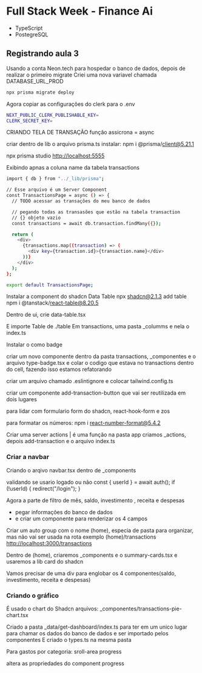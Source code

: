 # Full Stack Week - Finance Ai

- TypeScript
- PostegreSQL

## Registrando aula 3

Usando a conta Neon.tech para hospedar o banco de dados, depois de realizar o primeiro migrate
Criei uma nova variavel chamada DATABASE_URL_PROD

```bash
npx prisma migrate deploy
```

Agora copiar as configurações do clerk para o .env

```bash
NEXT_PUBLIC_CLERK_PUBLISHABLE_KEY=
CLERK_SECRET_KEY=
```

CRIANDO TELA DE TRANSAÇÃO
função assicrona = async

criar dentro de lib o arquivo prisma.ts
instalar:
npm i @prisma/client@5.21.1

npx prisma studio
<http://localhost:5555>

Exibindo apnas a coluna name da tabela transactions

```bash
import { db } from "../_lib/prisma";

// Esse arquivo é um Server Component
const TransactionsPage = async () => {
  // TODO acessar as transações do meu banco de dados

  // pegando todas as transasões que estão na tabela transaction
  // {} objeto vazio
  const transactions = await db.transaction.findMany({});

  return (
    <div>
      {transactions.map((transaction) => (
        <div key={transaction.id}>{transaction.name}</div>
      ))}
    </div>
  );
};

export default TransactionsPage;

```

Instalar a component do shadcn Data Table
npx shadcn@2.1.3 add table
npm i @tanstack/react-table@8.20.5

Dentro de ui, crie data-table.tsx

E importe Table de ./table
Em transactions, uma pasta _columms e nela o index.ts

Instalar o como
badge

criar um novo componente dentro da pasta transactions, _componentes e o arquivo type-badge.tsx
e colar o codigo que estava no transactions dentro do cell, fazendo isso estamos refatorando

criar um arquivo chamado .eslintignore
e colocar tailwind.config.ts

criar um componente add-transaction-button que vai ser reutilizada em dois lugares

para lidar com formulario
form do shadcn, react-hook-form e zos

para formatar os números:
npm i react-number-format@5.4.2

Criar uma server actions | é uma função
na pasta app criamos _actions, depois add-transaction e o arquivo index.ts

### Criar a navbar

Criando o arqivo navbar.tsx dentro de _components

validando se usario logado ou não
  const { userId } = await auth();
  if (!userId) {
    redirect("/login");
  }

Agora a parte de filtro de mês, saldo, investimento , receita e despesas

- pegar informações do banco de dados
- e criar um componente para renderizar os 4 campos

Criar um auto group com o nome (home), especia de pasta para organizar, mas não vai ser usada na rota
exemplo
(home)/transactions
<http://localhost:3000/transactions>

Dentro de (home), criaremos _components e o summary-cards.tsx e usaremos a lib card do shadcn

Vamos precisar de uma div para englobar os 4 componentes(saldo, investimento, receita e despesas)

### Criando o gráfico

É usado o chart do Shadcn
arquivos:
_componentes/transactions-pie-chart.tsx

Criado a pasta _data/get-dashboard/index.ts para ter em um unico lugar para chamar os dados do banco de dados e ser
importado pelos componentes
E criado o types.ts na mesma pasta

Para gastos por categoria:
sroll-area
progress

altera as propriedades do component progress
